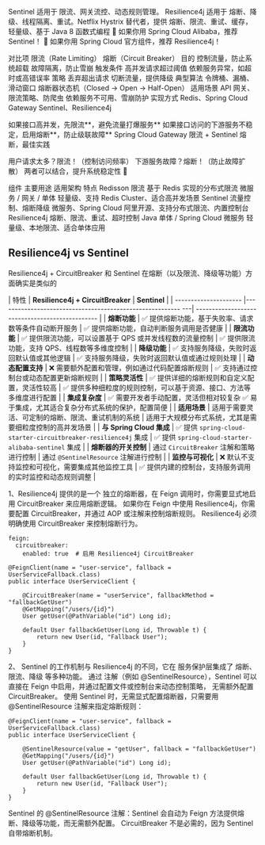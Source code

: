 

Sentinel 适用于 限流、网关流控、动态规则管理。
Resilience4j 适用于 熔断、降级、线程隔离、重试。Netflix Hystrix 替代者，提供 熔断、限流、重试、缓存，轻量级、基于 Java 8 函数式编程
🚀 如果你用 Spring Cloud Alibaba，推荐 Sentinel！
🚀 如果你用 Spring Cloud 官方组件，推荐 Resilience4j！


对比项             	限流（Rate Limiting）	            熔断（Circuit Breaker）
目的              	控制流量，防止系统超载	                故障隔离，防止雪崩
触发条件	               高并发请求超过阈值	               依赖服务异常，如超时或高错误率
策略                  	丢弃超出请求	                        切断流量，提供降级
典型算法            	令牌桶、漏桶、滑动窗口	            熔断器状态机（Closed → Open → Half-Open）
适用场景	            API 网关、限流策略、防爬虫	            依赖服务不可用、雪崩防护
实现方式	            Redis、Spring Cloud Gateway	        Sentinel、Resilience4j



如果接口高并发，先限流**，避免流量打爆服务**
如果接口访问的下游服务不稳定，启用熔断**，防止级联故障**
Spring Cloud Gateway 限流 + Sentinel 熔断，最佳实践

用户请求太多？限流！（控制访问频率）
下游服务故障？熔断！（防止故障扩散）
两者可以结合，提升系统稳定性 🚀


组件                      主要用途	                适用架构	                        特点
Redisson 限流	基于 Redis 实现的分布式限流	微服务 / 网关 / 单体	        轻量级、支持 Redis Cluster、适合高并发场景
Sentinel	    流量控制、熔断降级	            微服务、Spring Cloud	        阿里开源、支持分布式限流、内置控制台
Resilience4j	熔断、限流、重试、超时控制	Java 单体 / Spring Cloud 微服务	轻量级、本地限流、适合单体应用

## Resilience4j   vs Sentinel

Resilience4j + CircuitBreaker 和 Sentinel 在熔断（以及限流、降级等功能）方面确实是类似的

| 特性                    | **Resilience4j + CircuitBreaker**                          | **Sentinel**                                    |
| --------------------- |---------------------------------------------------------  ---| ----------------------------------------------- |
| **熔断功能**              | ✅ 提供熔断功能，基于失败率、请求数等条件自动断开服务              | ✅ 提供熔断功能，自动判断服务调用是否健康                           |
| **限流功能**              | ✅ 提供限流功能，可以设置基于 QPS 或并发线程数的流量控制           | ✅ 提供限流功能，支持 QPS、线程数等多维度控制                       |
| **降级功能**              | ✅ 支持服务降级，失败时返回默认值或其他逻辑                       | ✅ 支持服务降级，失败时返回默认值或通过规则处理                        |
| **动态配置支持**           | ❌ 需要额外配置和管理，例如通过代码配置熔断规则                   | ✅ 支持通过控制台或动态配置更新熔断规则                            |
| **策略灵活性**             | ✅ 提供详细的熔断规则和自定义配置，灵活性较高                     | ✅ 提供多种细粒度的规则控制，可以基于资源、接口、方法等多维度进行配置             |
| **集成复杂度**             | ✅ 需要开发者手动配置，灵活但相对较复杂                            ✅ 易于集成，尤其适合复杂分布式系统的保护，配置简便                      |
| **适用场景**              | 适用于需要灵活、可定制的熔断、限流、重试机制的系统                  | 适用于大规模分布式系统，尤其是需要细粒度控制的高并发场景                    |
| **与 Spring Cloud 集成**  | ✅ 提供 `spring-cloud-starter-circuitbreaker-resilience4j` 集成 | ✅ 提供 `spring-cloud-starter-alibaba-sentinel` 集成 |
| **熔断器的开关控制**         | 通过 `CircuitBreaker` 注解和策略进行控制                       | 通过 `@SentinelResource` 注解进行控制                   |
| **监控与可视化**            | ❌ 默认不支持监控和可视化，需要集成其他监控工具                     | ✅ 提供内建的控制台，支持服务调用的实时监控和动态规则调整                   |


1、Resilience4j 提供的是一个 独立的熔断器，在 Feign 调用时，你需要显式地启用 CircuitBreaker 来应用熔断逻辑。
如果你在 Feign 中使用 Resilience4j，你需要配置 CircuitBreaker，并通过 AOP 或注解来控制熔断规则。
Resilience4j 必须明确使用 CircuitBreaker 来控制熔断行为。
```
feign:
  circuitbreaker:
    enabled: true  # 启用 Resilience4j CircuitBreaker
```

```
@FeignClient(name = "user-service", fallback = UserServiceFallback.class)
public interface UserServiceClient {

    @CircuitBreaker(name = "userService", fallbackMethod = "fallbackGetUser")
    @GetMapping("/users/{id}")
    User getUser(@PathVariable("id") Long id);

    default User fallbackGetUser(Long id, Throwable t) {
        return new User(id, "Fallback User");
    }
}
```

2、 Sentinel 的工作机制与 Resilience4j 的不同，它在 服务保护层集成了 熔断、限流、降级 等多种功能。
通过 注解（例如 @SentinelResource），Sentinel 可以直接在 Feign 中启用，并通过配置文件或控制台来动态控制策略，
无需额外配置 CircuitBreaker。 使用 Sentinel 时，无需显式配置熔断器，只需要用 @SentinelResource 注解来指定熔断规则：

```
@FeignClient(name = "user-service", fallback = UserServiceFallback.class)
public interface UserServiceClient {

    @SentinelResource(value = "getUser", fallback = "fallbackGetUser")
    @GetMapping("/users/{id}")
    User getUser(@PathVariable("id") Long id);

    default User fallbackGetUser(Long id, Throwable t) {
        return new User(id, "Fallback User");
    }
}
```
Sentinel 的 @SentinelResource 注解：Sentinel 会自动为 Feign 方法提供熔断、降级等功能，而无需额外配置。
CircuitBreaker 不是必需的，因为 Sentinel 自带熔断机制。

